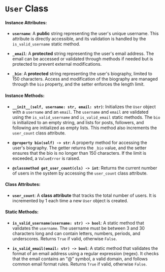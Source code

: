 # `User` Class

#### Instance Attributes:

- **`username`**: A **public** string representing the user's unique username. This attribute is directly accessible, and its validation is handled by the `is_valid_username` static method.

- **`_email`**: A **protected** string representing the user's email address. The email can be accessed or validated through methods if needed but is protected to prevent external modifications.

- **`_bio`**: A **protected** string representing the user's biography, limited to 150 characters. Access and modification of the biography are managed through the `bio` property, and the setter enforces the length limit.

#### Instance Methods:

- **`__init__(self, username: str, email: str)`**: Initializes the `User` object with a `username` and an `email`. The `username` and `email` are validated using the `is_valid_username` and `is_valid_email` static methods. The `bio` is initialized to an empty string, and lists for posts, followers, and following are initialized as empty lists. This method also increments the `user_count` class attribute.

- **`@property bio(self) -> str`**: A property method for accessing the user's biography. The getter returns the `_bio` value, and the setter ensures that the bio is no longer than 150 characters. If the limit is exceeded, a `ValueError` is raised.

- **`@classmethod get_user_count(cls) -> int`**: Returns the current number of users in the system by accessing the `user_count` class attribute.

#### Class Attributes:

- **`user_count`**: A **class attribute** that tracks the total number of users. It is incremented by 1 each time a new `User` object is created.

#### Static Methods:

- **`is_valid_username(username: str) -> bool`**: A static method that validates the `username`. The username must be between 3 and 30 characters long and can contain letters, numbers, periods, and underscores. Returns `True` if valid, otherwise `False`.

- **`is_valid_email(email: str) -> bool`**: A static method that validates the format of an email address using a regular expression (regex). It checks that the email contains an "@" symbol, a valid domain, and follows common email format rules. Returns `True` if valid, otherwise `False`.

